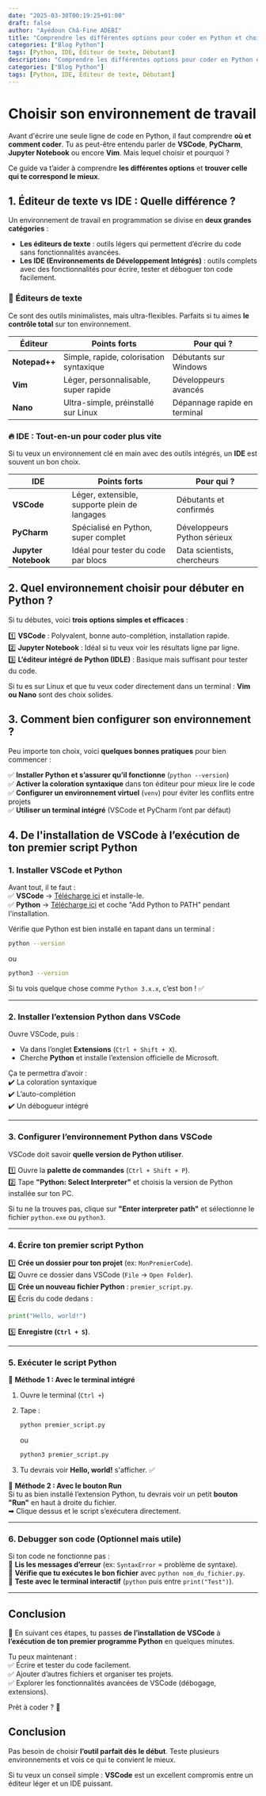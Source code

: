 ```yaml
---
date: "2025-03-30T00:19:25+01:00"
draft: false
author: "Ayédoun Châ-Fine ADEBI"
title: "Comprendre les différentes options pour coder en Python et choisir l'environnement qui convient le mieux."
categories: ["Blog Python"]
tags: [Python, IDE, Éditeur de texte, Débutant]
description: "Comprendre les différentes options pour coder en Python et choisir l'environnement qui convient le mieux."
categories: ["Blog Python"]
tags: [Python, IDE, Éditeur de texte, Débutant]
---
```


# Choisir son environnement de travail

Avant d'écrire une seule ligne de code en Python, il faut comprendre **où et comment coder**. Tu as peut-être entendu parler de **VSCode**, **PyCharm**, **Jupyter Notebook** ou encore **Vim**. Mais lequel choisir et pourquoi ?

Ce guide va t’aider à comprendre **les différentes options** et **trouver celle qui te correspond le mieux**.

## 1. Éditeur de texte vs IDE : Quelle différence ?

Un environnement de travail en programmation se divise en **deux grandes catégories** :

- **Les éditeurs de texte** : outils légers qui permettent d’écrire du code sans fonctionnalités avancées.
- **Les IDE (Environnements de Développement Intégrés)** : outils complets avec des fonctionnalités pour écrire, tester et déboguer ton code facilement.

### 📜 **Éditeurs de texte**

Ce sont des outils minimalistes, mais ultra-flexibles. Parfaits si tu aimes **le contrôle total** sur ton environnement.

| Éditeur       | Points forts                            | Pour qui ?                   |
| ------------- | --------------------------------------- | ---------------------------- |
| **Notepad++** | Simple, rapide, colorisation syntaxique | Débutants sur Windows        |
| **Vim**       | Léger, personnalisable, super rapide    | Développeurs avancés         |
| **Nano**      | Ultra-simple, préinstallé sur Linux     | Dépannage rapide en terminal |

### 🔥 **IDE : Tout-en-un pour coder plus vite**

Si tu veux un environnement clé en main avec des outils intégrés, un **IDE** est souvent un bon choix.

| IDE                  | Points forts                                  | Pour qui ?                  |
| -------------------- | --------------------------------------------- | --------------------------- |
| **VSCode**           | Léger, extensible, supporte plein de langages | Débutants et confirmés      |
| **PyCharm**          | Spécialisé en Python, super complet           | Développeurs Python sérieux |
| **Jupyter Notebook** | Idéal pour tester du code par blocs           | Data scientists, chercheurs |

## 2. Quel environnement choisir pour débuter en Python ?

Si tu débutes, voici **trois options simples et efficaces** :

1️⃣ **VSCode** : Polyvalent, bonne auto-complétion, installation rapide.  
2️⃣ **Jupyter Notebook** : Idéal si tu veux voir les résultats ligne par ligne.  
3️⃣ **L’éditeur intégré de Python (IDLE)** : Basique mais suffisant pour tester du code.

Si tu es sur Linux et que tu veux coder directement dans un terminal : **Vim ou Nano** sont des choix solides.

## 3. Comment bien configurer son environnement ?

Peu importe ton choix, voici **quelques bonnes pratiques** pour bien commencer :

✅ **Installer Python et s’assurer qu’il fonctionne** (`python --version`)  
✅ **Activer la coloration syntaxique** dans ton éditeur pour mieux lire le code  
✅ **Configurer un environnement virtuel** (`venv`) pour éviter les conflits entre projets  
✅ **Utiliser un terminal intégré** (VSCode et PyCharm l’ont par défaut)

## 4. De l'installation de VSCode à l’exécution de ton premier script Python

### **1. Installer VSCode et Python**

Avant tout, il te faut :  
✅ **VSCode** → [Télécharge ici](https://code.visualstudio.com/) et installe-le.  
✅ **Python** → [Télécharge ici](https://www.python.org/downloads/) et coche "Add Python to PATH" pendant l'installation.

Vérifie que Python est bien installé en tapant dans un terminal :

```sh
python --version
```

ou

```sh
python3 --version
```

Si tu vois quelque chose comme `Python 3.x.x`, c’est bon ! ✅

---

### **2. Installer l’extension Python dans VSCode**

Ouvre VSCode, puis :

- Va dans l’onglet **Extensions** (`Ctrl + Shift + X`).
- Cherche **Python** et installe l’extension officielle de Microsoft.

Ça te permettra d’avoir :  
✔️ La coloration syntaxique  
✔️ L’auto-complétion  
✔️ Un débogueur intégré

---

### **3. Configurer l’environnement Python dans VSCode**

VSCode doit savoir **quelle version de Python utiliser**.

1️⃣ Ouvre la **palette de commandes** (`Ctrl + Shift + P`).  
2️⃣ Tape **"Python: Select Interpreter"** et choisis la version de Python installée sur ton PC.

Si tu ne la trouves pas, clique sur **"Enter interpreter path"** et sélectionne le fichier `python.exe` ou `python3`.

---

### **4. Écrire ton premier script Python**

1️⃣ **Crée un dossier pour ton projet** (ex: `MonPremierCode`).  
2️⃣ Ouvre ce dossier dans VSCode (`File` → `Open Folder`).  
3️⃣ **Crée un nouveau fichier Python** : `premier_script.py`.  
4️⃣ Écris du code dedans :

```python
print("Hello, world!")
```

5️⃣ **Enregistre (`Ctrl + S`)**.

---

### **5. Exécuter le script Python**

📌 **Méthode 1 : Avec le terminal intégré**

1. Ouvre le terminal (`Ctrl +`)
2. Tape :

   ```sh
   python premier_script.py
   ```

   ou

   ```sh
   python3 premier_script.py
   ```

3. Tu devrais voir **Hello, world!** s'afficher. ✅

📌 **Méthode 2 : Avec le bouton Run**  
Si tu as bien installé l’extension Python, tu devrais voir un petit **bouton "Run"** en haut à droite du fichier.  
➡ Clique dessus et le script s’exécutera directement.

---

### **6. Debugger son code (Optionnel mais utile)**

Si ton code ne fonctionne pas :  
🔹 **Lis les messages d’erreur** (ex: `SyntaxError` = problème de syntaxe).  
🔹 **Vérifie que tu exécutes le bon fichier** avec `python nom_du_fichier.py`.  
🔹 **Teste avec le terminal interactif** (`python` puis entre `print("Test")`).

---

## **Conclusion**

🎯 En suivant ces étapes, tu passes **de l’installation de VSCode** à **l’exécution de ton premier programme Python** en quelques minutes.

Tu peux maintenant :  
✅ Écrire et tester du code facilement.  
✅ Ajouter d’autres fichiers et organiser tes projets.  
✅ Explorer les fonctionnalités avancées de VSCode (débogage, extensions).

Prêt à coder ? 🚀

## Conclusion

Pas besoin de choisir **l’outil parfait dès le début**. Teste plusieurs environnements et vois ce qui te convient le mieux.

Si tu veux un conseil simple : **VSCode** est un excellent compromis entre un éditeur léger et un IDE puissant.
